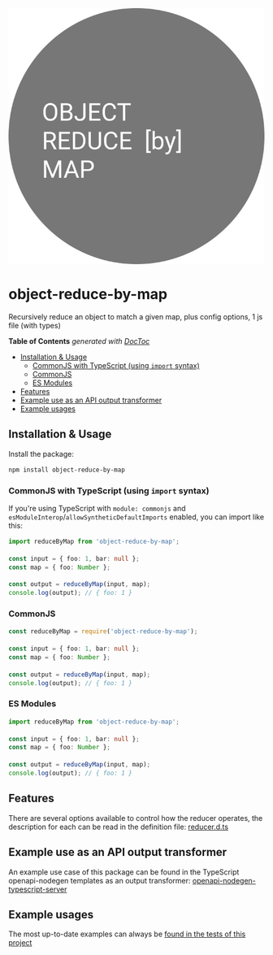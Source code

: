 ![logo.png](logo.png)

# object-reduce-by-map

Recursively reduce an object to match a given map, plus config options, 1 js file (with types)

<!-- START doctoc generated TOC please keep comment here to allow auto update -->
<!-- DON'T EDIT THIS SECTION, INSTEAD RE-RUN doctoc TO UPDATE -->
**Table of Contents**  *generated with [DocToc](https://github.com/thlorenz/doctoc)*

- [Installation & Usage](#installation--usage)
  - [CommonJS with TypeScript (using `import` syntax)](#commonjs-with-typescript-using-import-syntax)
  - [CommonJS](#commonjs)
  - [ES Modules](#es-modules)
- [Features](#features)
- [Example use as an API output transformer](#example-use-as-an-api-output-transformer)
- [Example usages](#example-usages)

<!-- END doctoc generated TOC please keep comment here to allow auto update -->

## Installation & Usage

Install the package:

```bash
npm install object-reduce-by-map
```

### CommonJS with TypeScript (using `import` syntax)

If you're using TypeScript with `module: commonjs` and `esModuleInterop`/`allowSyntheticDefaultImports` enabled, you can import like this:

```ts
import reduceByMap from 'object-reduce-by-map';

const input = { foo: 1, bar: null };
const map = { foo: Number };

const output = reduceByMap(input, map);
console.log(output); // { foo: 1 }
```

### CommonJS
```typescript
const reduceByMap = require('object-reduce-by-map');

const input = { foo: 1, bar: null };
const map = { foo: Number };

const output = reduceByMap(input, map);
console.log(output); // { foo: 1 }
```
### ES Modules
```typescript
import reduceByMap from 'object-reduce-by-map';

const input = { foo: 1, bar: null };
const map = { foo: Number };

const output = reduceByMap(input, map);
console.log(output); // { foo: 1 }
```

## Features
There are several options available to control how the reducer operates, the description for each can be read in the definition file:
[reducer.d.ts](../src/reducer.d.ts)

## Example use as an API output transformer

An example use case of this package can be found in the TypeScript openapi-nodegen templates as an output
transformer: [openapi-nodegen-typescript-server](https://github.com/acr-lfr/openapi-nodegen-typescript-server/blob/master/src/http/nodegen/routes/___op.ts.njk#L31)

## Example usages

The most up-to-date examples can always
be [found in the tests of this project](https://github.com/j-d-carmichael/object-reduce-by-map/tree/master/__tests__)
